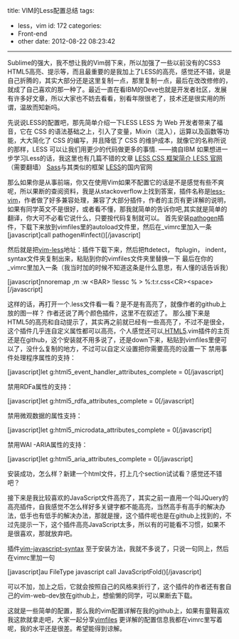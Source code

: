 title: VIM的Less配置总结
tags:
  - less，vim
id: 172
categories:
  - Front-end
  - other
date: 2012-08-22 08:23:42
---

Sublime的强大，我不想让我的Vim弱下来，所以加强了一些以前没有的CSS3 HTML5高亮、提示等，而且最重要的是我加上了LESS的高亮，感觉还不错，说是自己折腾的，其实大部分还是这里复制一点，那里复制一点，最后在改改修修的，就成了自己喜欢的那一种了。最近一直在看IBM的Deve也就是开发者社区，发展有许多好文章，所以大家也不妨去看看，别看年限很老了，技术还是很实用的所谓，温故而知新吗。

先说说LESS的配置吧，那先简单介绍一下LESS
LESS 为 Web 开发者带来了福音，它在 CSS 的语法基础之上，引入了变量，Mixin（混入），运算以及函数等功能，大大简化了 CSS 的编写，并且降低了 CSS 的维护成本，就像它的名称所说的那样，LESS 可以让我们用更少的代码做更多的事情. ——摘自IBM
如果想进一步学习Less的话，我这里也有几篇不错的文章
[LESS CSS 框架简介 ](http://www.ibm.com/developerworks/cn/web/1207_zhaoch_lesscss/index.html "LESS CSS 框架简介")
[LESS 官网](http://lesscss.rog "LESS")（需要翻墙）
[Sass](http://sass-lang.com "Sass")与其类似的框架
[LESS](http://lesscss.net "LESS中国")的国内官网

<!--more-->

那么如果你是从事前端，你又在使用Vim如果不配置它的话是不是感觉有些不爽呢，所以果断的查阅资料，我是从stackoverflow上找到答案，插件名称是[less-vim](https://github.com/groenewege/vim-less "LESS-VIM")，作者做了好多兼容处理，兼容了大部分插件，作者的主页有更详解的说明，如果有同学英文不是很好，或者看不懂，那我就简单的告诉你吧,其实就是简单的翻译，你大可不必看它说什么，只要按代码复制就可以。
首先安装[pathogen](http://www.vim.org/scripts/script.php?script_id=2332 "pathogen")插件，下载下来放到vimfiles里的autoload文件里，然后在_vimrc里加入一条
[javascript]call pathogen#infect()[/javascript]

然后就是把[vim-less](https://github.com/groenewege/vim-less/downloads "LESS-VIM")地址：插件下载下来，然后把ftdetect， ftplugin， indent， syntax文件夹复制出来，粘贴到你的vimfiles文件夹里替换一下
最后在你的_vimrc里加入一条（我当时加的时候不知道这条是什么意思，有人懂的话告诉我）

[javascript]nnoremap ,m :w &lt;BAR&gt; !lessc % &gt; %:t:r.css&lt;CR&gt;&lt;space&gt;[/javascript]

这样的话，再打开一个.less文件看一看？是不是有高亮了，就像作者的github上放的图一样？
作者还说了两个颜色插件，这里不在叙述了。
那么接下来是HTML5的高亮和自动提示了，其实再之前就已经有一些高亮了，不过不是很全，这个插件几乎连自定义属性都可以高亮，个人感觉还可以,[HTML5](https://github.com/othree/html5.vim "html5-vim").vim插件的主页还是在github，这个安装就不用多说了，还是down下来，粘贴到vimfiles里便可以了，没什么复制的地方，不过可以自定义设置把你需要高亮的设置一下
禁用事件处理程序属性的支持：

[javascript]let g:html5_event_handler_attributes_complete = 0[/javascript]

禁用RDFa属性的支持：

[javascript]let g:html5_rdfa_attributes_complete = 0[/javascript]

禁用微观数据的属性支持：

[javascript]let g:html5_microdata_attributes_complete = 0[/javascript]

禁用WAI -ARIA属性的支持：

[javascript]let g:html5_aria_attributes_complete = 0[/javascript]

安装成功，怎么样？新建一个html文件，打上几个section试试看？感觉还不错吧？

接下来是我比较喜欢的JavaScript文件高亮了，其实之前一直用一个叫JQuery的高亮插件，自我感觉不怎么样好多关键字都不能高亮，当然高手有高手的解决办法，低手也有低手的解决办法，那就是搜，这个插件呢也是在github上找到的，不过先提示一下，这个插件高亮JavaScript太多，所以有的可能看不习惯，如果不是很喜欢，那就放弃吧。

插件[vim-javascript-syntax](https://github.com/jelera/vim-javascript-syntax "vim-javascript-syntax")
至于安装方法，我就不多说了，只说一句同上，然后在vimrc里加一句

[javascript]au FileType javascript call JavaScriptFold()[/javascript]

可以不加，加上之后，它就会按照自己的风格来折行了，这个插件的作者还有套自己的vim-web-dev放在github上，想偷懒的同学，可以果断去下载。

这就是一些简单的配置，那么我的vim配置详解在我的github上，如果有童鞋喜欢我这款就拿走吧，大家一起分享[vimfiles](https://github.com/alanerzhao/vim "vimfiles")
更详解的配置信息我都在vimrc里写着呢，我的水平还是很差。希望能得到谅解。